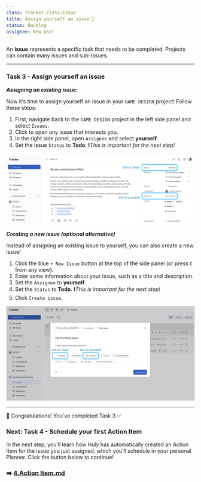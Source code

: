 ```yaml
---
class: tracker:class:Issue
title: Assign yourself an issue 📝
status: Backlog
assignee: New User
---
```


An **issue** represents a specific task that needs to be completed. Projects can contain many issues and sub-issues.

---

### Task 3 - Assign yourself an issue

**_Assigning an existing issue:_**

Now it’s time to assign yourself an issue in your `GAME DESIGN` project! Follow these steps:

1. First, navigate back to the `GAME DESIGN` project in the left side panel and select `Issues`.
2. Click to open any issue that interests you.
3. In the right side panel, open `Assignee` and select **yourself**.
4. Set the issue `Status` to **Todo**. ❗_This is important for the next step!_

![](../files/assign-issue.png)

**_Creating a new issue (optional alternative)_**

Instead of assigning an existing issue to yourself, you can also create a new issue!

1. Click the blue `+ New Issue` button at the top of the side panel (or press `C` from any view).
2. Enter some information about your issue, such as a title and description.
3. Set the `Assignee` to **yourself**. 
4. Set the `Status` to **Todo**. ❗_This is important for the next step!_
5. Click `Create issue`.

![](../files/new-issue.png)

---

🎉 Congratulations! You’ve completed Task 3 ✅  

### Next: Task 4 - Schedule your first Action Item 

In the next step, you’ll learn how Huly has automatically created an Action Item for the issue you just assigned, which you’ll schedule in your personal Planner. Click the button below to continue!

### ➡️ [4.Action Item.md](./4.ActionItem.md)

